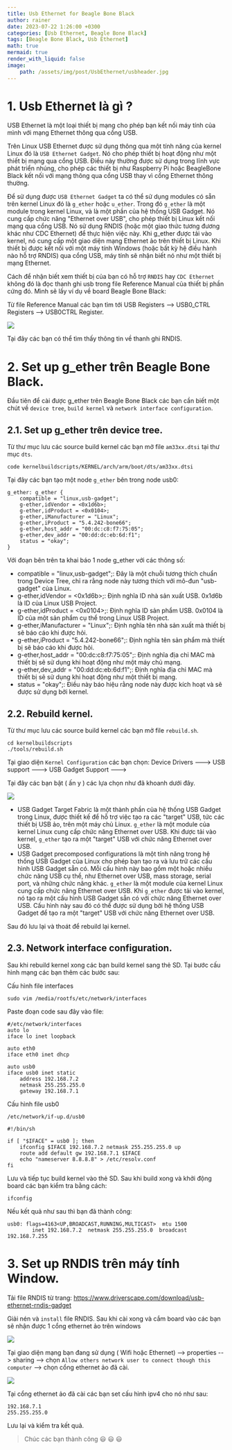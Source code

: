 ```yaml
---
title: Usb Ethernet for Beagle Bone Black
author: rainer
date: 2023-07-22 1:26:00 +0300
categories: [Usb Ethernet, Beagle Bone Black]
tags: [Beagle Bone Black, Usb Ethernet]
math: true
mermaid: true
render_with_liquid: false
image: 
    path: /assets/img/post/UsbEthernet/usbheader.jpg
---
```


# 1. Usb Ethernet là gì ?

USB Ethernet là một loại thiết bị mạng cho phép bạn kết nối máy tính của mình với mạng Ethernet thông qua cổng USB.

Trên Linux USB Ethernet được sử dụng thông qua một tính năng của kernel Linux đó là `USB Ethernet Gadget`. Nó cho phép thiết bị hoạt động như một thiết bị mạng qua cổng USB. Điều này thường được sử dụng trong lĩnh vực phát triển nhúng, cho phép các thiết bị như Raspberry Pi hoặc BeagleBone Black kết nối với mạng thông qua cổng USB thay vì cổng Ethernet thông thường.

Để sử dụng được `USB Ethernet Gadget` ta có thể sử dụng modules có sẵn trên kernel Linux đó là `g_ether` hoặc `u_ether`. Trong đó `g_ether` là một module trong kernel Linux, và là một phần của hệ thống USB Gadget. Nó cung cấp chức năng "Ethernet over USB", cho phép thiết bị Linux kết nối mạng qua cổng USB. Nó sử dụng RNDIS (hoặc một giao thức tương đương khác như CDC Ethernet) để thực hiện việc này. Khi g_ether được tải vào kernel, nó cung cấp một giao diện mạng Ethernet ảo trên thiết bị Linux. Khi thiết bị được kết nối với một máy tính Windows (hoặc bất kỳ hệ điều hành nào hỗ trợ RNDIS) qua cổng USB, máy tính sẽ nhận biết nó như một thiết bị mạng Ethernet.

Cách để nhận biết xem thiết bị của bạn có hỗ trợ `RNDIS` hay `CDC Ethernet` không đó là đọc thanh ghi usb trong file Reference Manual của thiết bị phần cứng đó. Mình sẽ lấy ví dụ về board Beagle Bone Black:

Từ file Reference Manual các bạn tìm tới USB Registers --> USB0_CTRL Registers --> USB0CTRL Register.

![](/assets/img/post/UsbEthernet/RNDIS.png)

Tại đây các bạn có thể tìm thấy thông tin về thanh ghi RNDIS.

# 2. Set up g_ether trên Beagle Bone Black.

Đầu tiên để cài được g_ether trên Beagle Bone Black các bạn cần biết một chút về `device tree`, `build kernel` và `network interface configuration`.

## 2.1. Set up g_ether trên device tree.

Từ thư mục lưu các source build kernel các bạn mở file `am33xx.dtsi` tại thư mục `dts`.

```
code kernelbuildscripts/KERNEL/arch/arm/boot/dts/am33xx.dtsi 
```

Tại đây các bạn tạo một node `g_ether` bên trong node usb0:

```
g_ether: g_ether {
	compatible = "linux,usb-gadget";
	g-ether,idVendor = <0x1d6b>; 
	g-ether,idProduct = <0x0104>; 
	g-ether,iManufacturer = "Linux";
	g-ether,iProduct = "5.4.242-bone66";
	g-ether,host_addr = "00:dc:c8:f7:75:05";
	g-ether,dev_addr = "00:dd:dc:eb:6d:f1";
	status = "okay";
}
```

Với đoạn bên trên ta khai báo 1 node g_ether với các thông số:
- compatible = "linux,usb-gadget";: Đây là một chuỗi tương thích chuẩn trong Device Tree, chỉ ra rằng node này tương thích với mô-đun "usb-gadget" của Linux.
- g-ether,idVendor = <0x1d6b>;: Định nghĩa ID nhà sản xuất USB. 0x1d6b là ID của Linux USB Project.
- g-ether,idProduct = <0x0104>;: Định nghĩa ID sản phẩm USB. 0x0104 là ID của một sản phẩm cụ thể trong Linux USB Project.
- g-ether,iManufacturer = "Linux";: Định nghĩa tên nhà sản xuất mà thiết bị sẽ báo cáo khi được hỏi.
- g-ether,iProduct = "5.4.242-bone66";: Định nghĩa tên sản phẩm mà thiết bị sẽ báo cáo khi được hỏi.
- g-ether,host_addr = "00:dc:c8:f7:75:05";: Định nghĩa địa chỉ MAC mà thiết bị sẽ sử dụng khi hoạt động như một máy chủ mạng.
- g-ether,dev_addr = "00:dd:dc:eb:6d:f1";: Định nghĩa địa chỉ MAC mà thiết bị sẽ sử dụng khi hoạt động như một thiết bị mạng.
- status = "okay";: Điều này báo hiệu rằng node này được kích hoạt và sẽ được sử dụng bởi kernel.

## 2.2.  Rebuild kernel.

Từ thư mục lưu các source build kernel các bạn mở file `rebuild.sh`.

```
cd kernelbuildscripts
./tools/rebuild.sh
```

Tại giao diện `Kernel Configuration` các bạn chọn: Device Drivers  ---> USB support  ---> USB Gadget Support  ---> 

Tại đây các bạn bật ( ấn y ) các lựa chọn như đã khoanh dưới đây.

![](/assets/img/post/UsbEthernet/rebuild.png)

- USB Gadget Target Fabric là một thành phần của hệ thống USB Gadget trong Linux, được thiết kế để hỗ trợ việc tạo ra các "target" USB, tức các thiết bị USB ảo, trên một máy chủ Linux. `g_ether` là một module của kernel Linux cung cấp chức năng Ethernet over USB. Khi được tải vào kernel, `g_ether` tạo ra một "target" USB với chức năng Ethernet over USB.
- USB Gadget precomposed configurations là một tính năng trong hệ thống USB Gadget của Linux cho phép bạn tạo ra và lưu trữ các cấu hình USB Gadget sẵn có. Mỗi cấu hình này bao gồm một hoặc nhiều chức năng USB cụ thể, như Ethernet over USB, mass storage, serial port, và những chức năng khác. `g_ether` là một module của kernel Linux cung cấp chức năng Ethernet over USB. Khi `g_ether` được tải vào kernel, nó tạo ra một cấu hình USB Gadget sẵn có với chức năng Ethernet over USB. Cấu hình này sau đó có thể được sử dụng bởi hệ thống USB Gadget để tạo ra một "target" USB với chức năng Ethernet over USB.

Sau đó lưu lại và thoát để  rebuild lại kernel. 

## 2.3. Network interface configuration.

Sau khi rebuild kernel xong các bạn build kernel sang thẻ SD. Tại bước cấu hình mạng các bạn thêm các bước sau:

Cấu hình file interfaces


```
sudo vim /media/rootfs/etc/network/interfaces
```

Paste đoạn code sau đây vào file:

```
#/etc/network/interfaces
auto lo
iface lo inet loopback

auto eth0
iface eth0 inet dhcp

auto usb0
iface usb0 inet static
    address 192.168.7.2
    netmask 255.255.255.0
    gateway 192.168.7.1

```

Cấu hình file usb0


```
/etc/network/if-up.d/usb0
```

```
#!/bin/sh

if [ "$IFACE" = usb0 ]; then
    ifconfig $IFACE 192.168.7.2 netmask 255.255.255.0 up
    route add default gw 192.168.7.1 $IFACE
    echo "nameserver 8.8.8.8" > /etc/resolv.conf
fi
```

Lưu và tiếp tục build kernel vào thẻ SD. Sau khi build xong và khởi động board các bạn kiểm tra bằng cách:

```
ifconfig
```

Nếu kết quả như sau thì bạn đã thành công: 

```
usb0: flags=4163<UP,BROADCAST,RUNNING,MULTICAST>  mtu 1500
        inet 192.168.7.2  netmask 255.255.255.0  broadcast 192.168.7.255

```

# 3. Set up RNDIS trên máy tính Window.

Tải file RNDIS từ trang: https://www.driverscape.com/download/usb-ethernet-rndis-gadget

Giải nén và `install` file RNDIS. Sau khi cài xong và cắm board vào các bạn sẽ nhận được 1 cổng ethernet ảo trên windows

![](/assets/img/post/UsbEthernet/RNDISEthernet.png)

Tại giao diện mạng bạn đang sử dụng ( Wifi hoặc Ethernet) --> properties --> sharing --> chọn `Allow others network user to connect though this computer` --> chọn cổng ethernet ảo đã cài.

![](/assets/img/post/UsbEthernet/Sharing.png)

Tại cổng ethernet ảo đã cài các bạn set cấu hình ipv4 cho nó như sau:

```
192.168.7.1
255.255.255.0
```

Lưu lại và kiểm tra kết quả.

>Chúc các bạn thành công :smiley: :smiley: :smiley:
